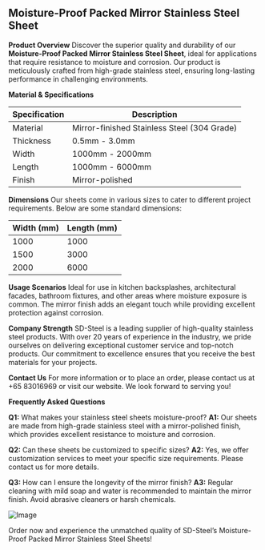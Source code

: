 ## Moisture-Proof Packed Mirror Stainless Steel Sheet

**Product Overview**
Discover the superior quality and durability of our **Moisture-Proof Packed Mirror Stainless Steel Sheet**, ideal for applications that require resistance to moisture and corrosion. Our product is meticulously crafted from high-grade stainless steel, ensuring long-lasting performance in challenging environments.

**Material & Specifications**

| Specification | Description |
|---------------|-------------|
| Material      | Mirror-finished Stainless Steel (304 Grade) |
| Thickness     | 0.5mm - 3.0mm |
| Width         | 1000mm - 2000mm |
| Length        | 1000mm - 6000mm |
| Finish        | Mirror-polished |

**Dimensions**
Our sheets come in various sizes to cater to different project requirements. Below are some standard dimensions:

| Width (mm) | Length (mm) |
|------------|-------------|
| 1000       | 1000        |
| 1500       | 3000        |
| 2000       | 6000        |

**Usage Scenarios**
Ideal for use in kitchen backsplashes, architectural facades, bathroom fixtures, and other areas where moisture exposure is common. The mirror finish adds an elegant touch while providing excellent protection against corrosion.

**Company Strength**
SD-Steel is a leading supplier of high-quality stainless steel products. With over 20 years of experience in the industry, we pride ourselves on delivering exceptional customer service and top-notch products. Our commitment to excellence ensures that you receive the best materials for your projects.

**Contact Us**
For more information or to place an order, please contact us at +65 83016969 or visit our website. We look forward to serving you!

**Frequently Asked Questions**

**Q1:** What makes your stainless steel sheets moisture-proof?
**A1:** Our sheets are made from high-grade stainless steel with a mirror-polished finish, which provides excellent resistance to moisture and corrosion.

**Q2:** Can these sheets be customized to specific sizes?
**A2:** Yes, we offer customization services to meet your specific size requirements. Please contact us for more details.

**Q3:** How can I ensure the longevity of the mirror finish?
**A3:** Regular cleaning with mild soap and water is recommended to maintain the mirror finish. Avoid abrasive cleaners or harsh chemicals.

![Image](https://github.com/user-attachments/assets/2567258e-e124-4816-932d-1809bd27ef0b)

Order now and experience the unmatched quality of SD-Steel’s Moisture-Proof Packed Mirror Stainless Steel Sheets!